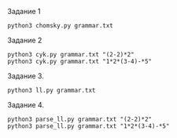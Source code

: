 Задание 1

```
python3 chomsky.py grammar.txt
```

Задание 2


```
python3 cyk.py grammar.txt "(2-2)*2"
python3 cyk.py grammar.txt "1*2*(3-4)-*5"
```


Задание 3.

```
python3 ll.py grammar.txt
```

Задание 4.


```
python3 parse_ll.py grammar.txt "(2-2)*2"
python3 parse_ll.py grammar.txt "1*2*(3-4)-*5"

```

